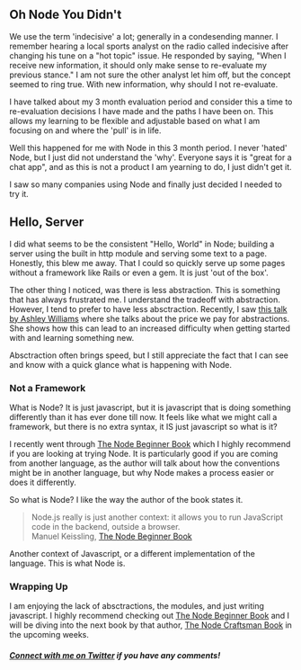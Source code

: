 ## Oh Node You Didn't

We use the term 'indecisive' a lot; generally in a condesending manner. I remember hearing a local sports analyst on the radio called indecisive after changing his tune on a "hot topic" issue. He responded by saying, "When I receive new information, it should only make sense to re-evaluate my previous stance." I am not sure the other analyst let him off, but the concept seemed to ring true. With new information, why should I not re-evaluate. 

I have talked about my 3 month evaluation period and consider this a time to re-evaluation decisions I have made and the paths I have been on. This allows my learning to be flexible and adjustable based on what I am focusing on and where the 'pull' is in life.

Well this happened for me with Node in this 3 month period. I never 'hated' Node, but I just did not understand the 'why'. Everyone says it is "great for a chat app", and as this is not a product I am yearning to do, I just didn't get it.

I saw so many companies using Node and finally just decided I needed to try it. 

## Hello, Server

I did what seems to be the consistent "Hello, World" in Node; building a server using the built in http module and serving some text to a page. Honestly, this blew me away. That I could so quickly serve up some pages without a framework like Rails or even a gem. It is just 'out of the box'.

The other thing I noticed, was there is less abstraction. This is something that has always frustrated me. I understand the tradeoff with abstraction. However, I tend to prefer to have less absctraction. Recently, I saw [this talk by Ashley Williams](https://www.youtube.com/watch?v=DN4yLZB1vUQ) where she talks about the price we pay for abstractions. She shows how this can lead to an increased difficulty when getting started with and learning something new.

Absctraction often brings speed, but I still appreciate the fact that I can see and know with a quick glance what is happening with Node. 

### Not a Framework

What is Node? It is just javascript, but it is javascript that is doing something differently than it has ever done till now. It feels like what we might call a framework, but there is no extra syntax, it IS just javascript so what is it?

I recently went through [The Node Beginner Book](https://leanpub.com/nodebeginner) which I highly recommend if you are looking at trying Node. It is particularly good if you are coming from another language, as the author will talk about how the conventions might be in another language, but why Node makes a process easier or does it differently. 

So what is Node? I like the way the author of the book states it.

>Node.js really is just another context: it allows you to run JavaScript code in the backend, outside a browser.  
> Manuel Keissling, [The Node Beginner Book](https://leanpub.com/nodebeginner)

Another context of Javascript, or a different implementation of the language. This is what Node is.

### Wrapping Up

I am enjoying the lack of absctractions, the modules, and just writing javascript. I highly recommend checking out [The Node Beginner Book](https://leanpub.com/nodebeginner) and I will be diving into the next book by that author, [The Node Craftsman Book](https://leanpub.com/nodecraftsman) in the upcoming weeks.

###### **[Connect with me on Twitter](https://twitter.com/kickinbahk) if you have any comments!**


